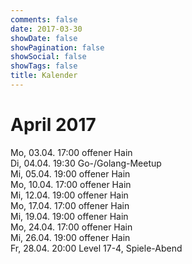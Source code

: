 ```yaml
---
comments: false
date: 2017-03-30
showDate: false
showPagination: false
showSocial: false
showTags: false
title: Kalender
---
```


# April 2017
Mo, 03.04. 17:00 offener Hain</br>
Di, 04.04. 19:30 Go-/Golang-Meetup<br>
Mi, 05.04. 19:00 offener Hain</br>
Mo,	10.04. 17:00 offener Hain</br>
Mi, 12.04. 19:00 offener Hain</br>
Mo, 17.04. 17:00 offener Hain</br>
Mi, 19.04. 19:00 offener Hain</br>
Mo, 24.04. 17:00 offener Hain</br>
Mi, 26.04. 19:00 offener Hain</br>
Fr, 28.04. 20:00 Level 17-4, Spiele-Abend</br>
